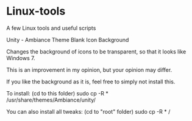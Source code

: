  
# Linux-tools 

A few Linux tools and useful scripts 



Unity - Ambiance Theme Blank Icon Background

Changes the background of icons to be transparent, so that it looks like Windows 7.

This is an improvement in my opinion, but your opinion may differ. 

If you like the background as it is, feel free to simply not install this.

To install: (cd to this folder) sudo cp -R * /usr/share/themes/Ambiance/unity/

You can also install all tweaks: (cd to "root" folder) sudo cp -R * /






